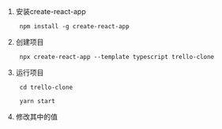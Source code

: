 
1. 安装create-react-app

        npm install -g create-react-app


2. 创建项目

        npx create-react-app --template typescript trello-clone

3. 运行项目

        cd trello-clone 

        yarn start

4. 修改其中的值

   